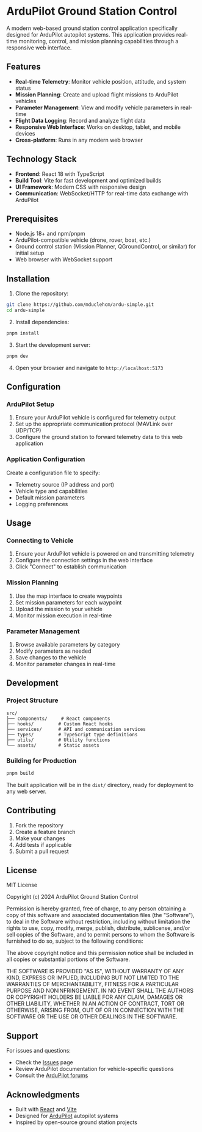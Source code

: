 # ArduPilot Ground Station Control

A modern web-based ground station control application specifically designed for ArduPilot autopilot systems. This application provides real-time monitoring, control, and mission planning capabilities through a responsive web interface.

## Features

- **Real-time Telemetry**: Monitor vehicle position, attitude, and system status
- **Mission Planning**: Create and upload flight missions to ArduPilot vehicles
- **Parameter Management**: View and modify vehicle parameters in real-time
- **Flight Data Logging**: Record and analyze flight data
- **Responsive Web Interface**: Works on desktop, tablet, and mobile devices
- **Cross-platform**: Runs in any modern web browser

## Technology Stack

- **Frontend**: React 18 with TypeScript
- **Build Tool**: Vite for fast development and optimized builds
- **UI Framework**: Modern CSS with responsive design
- **Communication**: WebSocket/HTTP for real-time data exchange with ArduPilot

## Prerequisites

- Node.js 18+ and npm/pnpm
- ArduPilot-compatible vehicle (drone, rover, boat, etc.)
- Ground control station (Mission Planner, QGroundControl, or similar) for initial setup
- Web browser with WebSocket support

## Installation

1. Clone the repository:
```bash
git clone https://github.com/mduclehcm/ardu-simple.git
cd ardu-simple
```

2. Install dependencies:
```bash
pnpm install
```

3. Start the development server:
```bash
pnpm dev
```

4. Open your browser and navigate to `http://localhost:5173`

## Configuration

### ArduPilot Setup

1. Ensure your ArduPilot vehicle is configured for telemetry output
2. Set up the appropriate communication protocol (MAVLink over UDP/TCP)
3. Configure the ground station to forward telemetry data to this web application

### Application Configuration

Create a configuration file to specify:
- Telemetry source (IP address and port)
- Vehicle type and capabilities
- Default mission parameters
- Logging preferences

## Usage

### Connecting to Vehicle

1. Ensure your ArduPilot vehicle is powered on and transmitting telemetry
2. Configure the connection settings in the web interface
3. Click "Connect" to establish communication

### Mission Planning

1. Use the map interface to create waypoints
2. Set mission parameters for each waypoint
3. Upload the mission to your vehicle
4. Monitor mission execution in real-time

### Parameter Management

1. Browse available parameters by category
2. Modify parameters as needed
3. Save changes to the vehicle
4. Monitor parameter changes in real-time

## Development

### Project Structure

```
src/
├── components/     # React components
├── hooks/         # Custom React hooks
├── services/      # API and communication services
├── types/         # TypeScript type definitions
├── utils/         # Utility functions
└── assets/        # Static assets
```

### Building for Production

```bash
pnpm build
```

The built application will be in the `dist/` directory, ready for deployment to any web server.

## Contributing

1. Fork the repository
2. Create a feature branch
3. Make your changes
4. Add tests if applicable
5. Submit a pull request

## License

MIT License

Copyright (c) 2024 ArduPilot Ground Station Control

Permission is hereby granted, free of charge, to any person obtaining a copy
of this software and associated documentation files (the "Software"), to deal
in the Software without restriction, including without limitation the rights
to use, copy, modify, merge, publish, distribute, sublicense, and/or sell
copies of the Software, and to permit persons to whom the Software is
furnished to do so, subject to the following conditions:

The above copyright notice and this permission notice shall be included in all
copies or substantial portions of the Software.

THE SOFTWARE IS PROVIDED "AS IS", WITHOUT WARRANTY OF ANY KIND, EXPRESS OR
IMPLIED, INCLUDING BUT NOT LIMITED TO THE WARRANTIES OF MERCHANTABILITY,
FITNESS FOR A PARTICULAR PURPOSE AND NONINFRINGEMENT. IN NO EVENT SHALL THE
AUTHORS OR COPYRIGHT HOLDERS BE LIABLE FOR ANY CLAIM, DAMAGES OR OTHER
LIABILITY, WHETHER IN AN ACTION OF CONTRACT, TORT OR OTHERWISE, ARISING FROM,
OUT OF OR IN CONNECTION WITH THE SOFTWARE OR THE USE OR OTHER DEALINGS IN THE
SOFTWARE.

## Support

For issues and questions:
- Check the [Issues](https://github.com/mduclehcm/ardu-simple/issues) page
- Review ArduPilot documentation for vehicle-specific questions
- Consult the [ArduPilot forums](https://discuss.ardupilot.org/)

## Acknowledgments

- Built with [React](https://reactjs.org/) and [Vite](https://vitejs.dev/)
- Designed for [ArduPilot](https://ardupilot.org/) autopilot systems
- Inspired by open-source ground station projects
